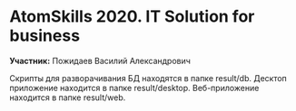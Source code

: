# AtomSkills 2020. IT Solution for business

**Участник:** Пожидаев Василий Александрович

Скрипты для разворачивания БД находятся в папке result/db.
Десктоп приложение находится в папке result/desktop.
Веб-приложение находится в папке result/web.